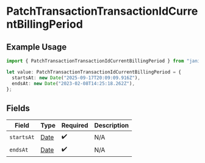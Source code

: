# PatchTransactionTransactionIdCurrentBillingPeriod

## Example Usage

```typescript
import { PatchTransactionTransactionIdCurrentBillingPeriod } from "jani-payments/models/operations";

let value: PatchTransactionTransactionIdCurrentBillingPeriod = {
  startsAt: new Date("2025-09-17T20:09:09.916Z"),
  endsAt: new Date("2023-02-08T14:25:18.262Z"),
};
```

## Fields

| Field                                                                                         | Type                                                                                          | Required                                                                                      | Description                                                                                   |
| --------------------------------------------------------------------------------------------- | --------------------------------------------------------------------------------------------- | --------------------------------------------------------------------------------------------- | --------------------------------------------------------------------------------------------- |
| `startsAt`                                                                                    | [Date](https://developer.mozilla.org/en-US/docs/Web/JavaScript/Reference/Global_Objects/Date) | :heavy_check_mark:                                                                            | N/A                                                                                           |
| `endsAt`                                                                                      | [Date](https://developer.mozilla.org/en-US/docs/Web/JavaScript/Reference/Global_Objects/Date) | :heavy_check_mark:                                                                            | N/A                                                                                           |
